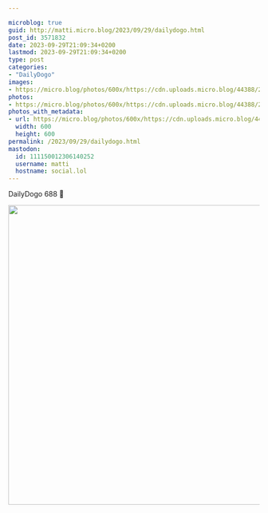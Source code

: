 ```yaml
---

microblog: true
guid: http://matti.micro.blog/2023/09/29/dailydogo.html
post_id: 3571832
date: 2023-09-29T21:09:34+0200
lastmod: 2023-09-29T21:09:34+0200
type: post
categories:
- "DailyDogo"
images:
- https://micro.blog/photos/600x/https://cdn.uploads.micro.blog/44388/2023/db830b0b506d4a1a927e62d09d731194.jpg
photos:
- https://micro.blog/photos/600x/https://cdn.uploads.micro.blog/44388/2023/db830b0b506d4a1a927e62d09d731194.jpg
photos_with_metadata:
- url: https://micro.blog/photos/600x/https://cdn.uploads.micro.blog/44388/2023/db830b0b506d4a1a927e62d09d731194.jpg
  width: 600
  height: 600
permalink: /2023/09/29/dailydogo.html
mastodon:
  id: 111150012306140252
  username: matti
  hostname: social.lol
---
```

DailyDogo 688 🐶

<img src="/media/uploads/2023/db830b0b506d4a1a927e62d09d731194.jpg" width="600" height="600" alt="" />
